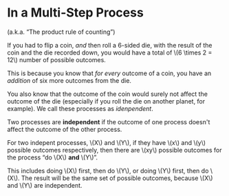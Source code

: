 # In a Multi-Step Process

(a.k.a. “The product rule of counting”)

If you had to flip a coin, *and* then roll a 6-sided die, with the result of the coin and the die recorded down, you would have a total of \\(6 \\times 2 = 12\\) number of possible outcomes.

This is because you know that *for every* outcome of a coin, you have an *addition* of six more outcomes from the die.

You also know that the outcome of the coin would surely not affect the outcome of the die (especially if you roll the die on another planet, for example). We call these processes as *idenpendent*.

Two processes are **independent** if the outcome of one process doesn't affect the outcome of the other process.

For two indepent processes, \\(X\\) and \\(Y\\), if they have \\(x\\) and \\(y\\) possible outcomes respectively, then there are \\(xy\\) possible outcomes for the process “do \\(X\\) **and** \\(Y\\)”.

This includes doing \\(X\\) first, then do \\(Y\\), or doing \\(Y\\) first, then do \\(X\\). The result will be the same set of possible outcomes, because \\(X\\) and \\(Y\\) are independent.
